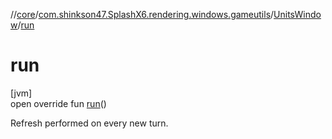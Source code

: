 //[core](../../../index.md)/[com.shinkson47.SplashX6.rendering.windows.gameutils](../index.md)/[UnitsWindow](index.md)/[run](run.md)

# run

[jvm]\
open override fun [run](run.md)()

Refresh performed on every new turn.
